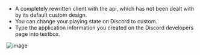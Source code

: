 - A completely rewritten client with the api, which has not been dealt with by its default custom design.
- You can change your playing state on Discord to custom.
- Type the application information you created on the Discord developers page into textbox.

![image](https://user-images.githubusercontent.com/80006505/113963726-d25c8e80-9832-11eb-9025-4fd67dee1949.png)
